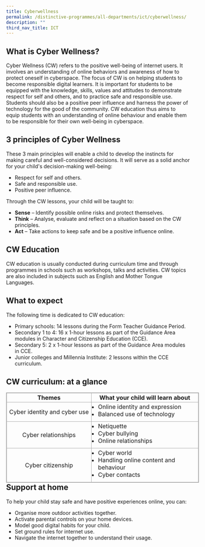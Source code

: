 ```yaml
---
title: Cyberwellness
permalink: /distinctive-programmes/all-departments/ict/cyberwellness/
description: ""
third_nav_title: ICT
---
```

What is Cyber Wellness?
-----------------------

Cyber Wellness (CW) refers to the positive well-being of internet users. It involves an understanding of online behaviors and awareness of how to protect oneself in cyberspace. The focus of CW is on helping students to become responsible digital learners. It is important for students to be equipped with the knowledge, skills, values and attitudes to demonstrate respect for self and others, and to practice safe and responsible use. Students should also be a positive peer influence and harness the power of technology for the good of the community. CW education thus aims to equip students with an understanding of online behaviour and enable them to be responsible for their own well-being in cyberspace.

3 principles of Cyber Wellness
------------------------------

These 3 main principles will enable a child to develop the instincts for making careful and well-considered decisions. It will serve as a solid anchor for your child's decision-making well-being:

  

*   Respect for self and others.
*   Safe and responsible use.
*   Positive peer influence.

  

Through the CW lessons, your child will be taught to:

  

*   **Sense** – Identify possible online risks and protect themselves.
*   **Think** – Analyse, evaluate and reflect on a situation based on the CW principles.
*   **Act** – Take actions to keep safe and be a positive influence online.

CW Education
------------

CW education is usually conducted during curriculum time and through programmes in schools such as workshops, talks and activities. CW topics are also included in subjects such as English and Mother Tongue Languages.

What to expect
--------------

The following time is dedicated to CW education:

  

*   Primary schools: 14 lessons during the Form Teacher Guidance Period.
*   Secondary 1 to 4: 16 x 1-hour lessons as part of the Guidance Area modules in Character and Citizenship Education (CCE).
*   Secondary 5: 2 x 1-hour lessons as part of the Guidance Area modules in CCE.
*   Junior colleges and Millennia Institute: 2 lessons within the CCE curriculum.

CW curriculum: at a glance
--------------------------

<table class="iveo_table ives_tab_simple3 ive_eobj_left" style="margin: 0px 10px 0px 0px; outline: 0px; padding: 0px; border-collapse: collapse; float: left; border: 1px solid rgb(170, 170, 170); width: 527.75px;"><tbody style="margin: 0px; outline: 0px; padding: 0px;"><tr style="margin: 0px; outline: 0px; padding: 0px;"><td style="margin: 0px; outline: 0px; padding: 2px; text-align: center; border: 1px solid rgb(170, 170, 170); width: 232px;"><strong style="margin: 0px; outline: 0px; padding: 0px;">Themes</strong><br style="margin: 0px; outline: 0px; padding: 0px;"></td><td style="margin: 0px; outline: 0px; padding: 2px; text-align: center; border: 1px solid rgb(170, 170, 170); width: 295px;"><strong style="margin: 0px; outline: 0px; padding: 0px;">What your child will learn about</strong><br style="margin: 0px; outline: 0px; padding: 0px;"></td></tr><tr style="margin: 0px; outline: 0px; padding: 0px;"><td style="margin: 0px; outline: 0px; padding: 2px; text-align: center; border: 1px solid rgb(170, 170, 170);">Cyber identity and cyber use<br style="margin: 0px; outline: 0px; padding: 0px;"></td><td style="margin: 0px; outline: 0px; padding: 2px; text-align: center; border: 1px solid rgb(170, 170, 170);"><ul style="margin: 0px 0px 0.5em 1em; outline: 0px; padding: 0px;"><li style="margin: 0px; outline: 0px; padding: 0px; text-align: left;">Online identity and expression</li><li style="margin: 0px; outline: 0px; padding: 0px; text-align: left;">Balanced use of technology</li></ul></td></tr><tr style="margin: 0px; outline: 0px; padding: 0px;"><td style="margin: 0px; outline: 0px; padding: 2px; text-align: center; border: 1px solid rgb(170, 170, 170);">Cyber relationships<br style="margin: 0px; outline: 0px; padding: 0px;"></td><td style="margin: 0px; outline: 0px; padding: 2px; text-align: center; border: 1px solid rgb(170, 170, 170);"><ul style="margin: 0px 0px 0.5em 1em; outline: 0px; padding: 0px;"><li style="margin: 0px; outline: 0px; padding: 0px; text-align: left;">Netiquette</li><li style="margin: 0px; outline: 0px; padding: 0px; text-align: left;">Cyber bullying</li><li style="margin: 0px; outline: 0px; padding: 0px; text-align: left;">Online relationships</li></ul></td></tr><tr style="margin: 0px; outline: 0px; padding: 0px;"><td style="margin: 0px; outline: 0px; padding: 2px; text-align: center; border: 1px solid rgb(170, 170, 170);">Cyber citizenship<br style="margin: 0px; outline: 0px; padding: 0px;"></td><td style="margin: 0px; outline: 0px; padding: 2px; text-align: center; border: 1px solid rgb(170, 170, 170);"><ul style="margin: 0px 0px 0.5em 1em; outline: 0px; padding: 0px;"><li style="margin: 0px; outline: 0px; padding: 0px; text-align: left;">Cyber world</li><li style="margin: 0px; outline: 0px; padding: 0px; text-align: left;">Handling online content and behaviour</li><li style="margin: 0px; outline: 0px; padding: 0px; text-align: left;">Cyber contacts</li></ul></td></tr></tbody></table>

Support at home
---------------

To help your child stay safe and have positive experiences online, you can:

  

*   Organise more outdoor activities together.
*   Activate parental controls on your home devices.
*   Model good digital habits for your child.
*   Set ground rules for internet use.
*   Navigate the internet together to understand their usage.